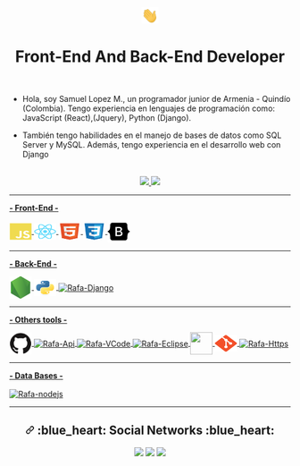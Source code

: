 <div align = "center">
 <img src="https://raw.githubusercontent.com/patrickwebsdev/patrickwebsdev/master/images/handshake.webp" width="30px" style="max-width: 100%;">
 <h1>Front-End And Back-End Developer</h1>
  </div>
  <br>
  
 - Hola, soy Samuel Lopez M., un programador junior de Armenia - Quindío (Colombia). Tengo experiencia en lenguajes de programación como: JavaScript (React),(Jquery), Python (Django).

 - También tengo habilidades en el manejo de bases de datos como SQL Server y MySQL. Además, tengo experiencia en el desarrollo web con Django
  
  <br>
<div align="
 center">
  <a href="https://github.com/SAMUEL0126">
  <img height="160em"   src="https://github-readme-stats.vercel.app/api?username=SAMUEL0126&show_icons=true&theme=tokyonight&include_all_commits=true&count_private=true"/>
  <img height="161em"  src="https://github-readme-stats.vercel.app/api/top-langs/?username=SAMUEL0126&layout=compact&langs_count=7&theme=tokyonight"/>
</div>

  <hr>
  
  <p><b>- Front-End -</b></p>
<div style="display: inline_block">
  <img align="center" alt="javaS" height="30" width="40" src="https://raw.githubusercontent.com/devicons/devicon/master/icons/javascript/javascript-plain.svg">
  <img align="center" alt="Rafa-React" height="30" width="40" src="https://raw.githubusercontent.com/devicons/devicon/master/icons/react/react-original.svg">
  <img align="center" alt="Rafa-HTML" height="30" width="40" src="https://raw.githubusercontent.com/devicons/devicon/master/icons/html5/html5-original.svg">
  <img align="center" alt="Rafa-CSS" height="30" width="40" src="https://raw.githubusercontent.com/devicons/devicon/master/icons/css3/css3-original.svg">
  <img align="center" alt="Rafa-bootstrap" height="40" width="40" src="https://raw.githubusercontent.com/devicons/devicon/master/icons/bootstrap/bootstrap-plain.svg" style="max-width: 100%;">

 <hr>
  <p><b>- Back-End -</b></p>

   
  <img align="center" alt="Rafa-NodeJs" height="40" width="40" src="https://raw.githubusercontent.com/devicons/devicon/master/icons/nodejs/nodejs-original.svg">  
  <img align="center" alt="Rafa-Python" height="30" width="40" src="https://raw.githubusercontent.com/devicons/devicon/master/icons/python/python-original.svg">
  <img align="center" alt="Rafa-Django" height="40" width="40" src="https://icon-library.com/images/django-icon/django-icon-0.jpg"> 
  
  
   <hr>
  <p><b>- Others tools -</b></p>
  <img align="center" alt="Rafa-GitHub" height="40" width="40" src="https://raw.githubusercontent.com/devicons/devicon/master/icons/github/github-original.svg">
  <img align="center" alt="Rafa-Api" height="30" width="30" src="https://cdn-icons-png.flaticon.com/512/2165/2165022.png">
  <img align="center" alt="Rafa-VCode" height="30" width="30" src="https://upload.wikimedia.org/wikipedia/commons/thumb/9/9a/Visual_Studio_Code_1.35_icon.svg/2048px-   Visual_Studio_Code_1.35_icon.svg.png">
  <img align="center" alt="Rafa-Eclipse" height="40" width="40" src="https://user-images.githubusercontent.com/11943860/46922529-b28cdc80-cfe0-11e8-9aec-0091161d3599.png">
  <img align="center" height="40" width="40" src="https://camo.githubusercontent.com/911c184d9b825859d4bbc9d31279c79a14d341bd332875caaa3b6c898072c4ae/68747470733a2f2f63646e2e6a7364656c6976722e6e65742f67682f64657669636f6e732f64657669636f6e2f69636f6e732f6a71756572792f6a71756572792d6f726967696e616c2d776f72646d61726b2e737667" data-canonical-src="https://cdn.jsdelivr.net/gh/devicons/devicon/icons/jquery/jquery-original-wordmark.svg" style="max-width: 100%;">
  <img align="center" alt="Rafa-Git" height="30" width="40" src="https://raw.githubusercontent.com/devicons/devicon/master/icons/git/git-original.svg" style="max-width: 100%;">
  <img align="center" alt="Rafa-Https" height="30" width="30" src="https://camo.githubusercontent.com/9d310bb0d0721a84350d67d6201821a8fd530aea8fc1771ae38ec65714f03fce/68747470733a2f2f63646e2d69636f6e732d706e672e666c617469636f6e2e636f6d2f3531322f313535332f313535333637382e706e67" data-canonical-src="https://cdn-icons-png.flaticon.com/512/1553/1553678.png" style="max-width: 100%;">
  <hr>
   <p><b>- Data Bases -</b></p>
   <img align="center" alt="Rafa-nodejs" height="30" width="40" src="https://cdn.jsdelivr.net/gh/devicons/devicon/icons/mysql/mysql-original.svg" />
  <hr>
  <div align="center">
  <h2 align="center" dir="auto"><a id="user-content--contacto" class="anchor" aria-hidden="true" tabindex="-1" href="#-contacto"><svg class="octicon octicon-link" viewBox="0 0 16 16" version="1.1" width="16" height="16" aria-hidden="true"><path d="m7.775 3.275 1.25-1.25a3.5 3.5 0 1 1 4.95 4.95l-2.5 2.5a3.5 3.5 0 0 1-4.95 0 .751.751 0 0 1 .018-1.042.751.751 0 0 1 1.042-.018 1.998 1.998 0 0 0 2.83 0l2.5-2.5a2.002 2.002 0 0 0-2.83-2.83l-1.25 1.25a.751.751 0 0 1-1.042-.018.751.751 0 0 1-.018-1.042Zm-4.69 9.64a1.998 1.998 0 0 0 2.83 0l1.25-1.25a.751.751 0 0 1 1.042.018.751.751 0 0 1 .018 1.042l-1.25 1.25a3.5 3.5 0 1 1-4.95-4.95l2.5-2.5a3.5 3.5 0 0 1 4.95 0 .751.751 0 0 1-.018 1.042.751.751 0 0 1-1.042.018 1.998 1.998 0 0 0-2.83 0l-2.5 2.5a1.998 1.998 0 0 0 0 2.83Z"></path></svg></a> :blue_heart: Social Networks :blue_heart:</h2>
 <div align="center"> 
  <a href="[https://www.linkedin.com/in/diegobadelli](https://www.linkedin.com/in/samuel-l%C3%B3pez-mu%C3%B1oz-875555263/)" rel="nofollow"><img src="https://camo.githubusercontent.com/1fb28218088b45b065a7445cafa9d5f027a657f17cb4f8b3a9472b1f59952949/68747470733a2f2f696d672e736869656c64732e696f2f62616467652f2d4c696e6b6564496e2d2532333030373742353f7374796c653d666f722d7468652d6261646765266c6f676f3d6c696e6b6564696e266c6f676f436f6c6f723d7768697465" data-canonical-src="https://img.shields.io/badge/-LinkedIn-%230077B5?style=for-the-badge&amp;logo=linkedin&amp;logoColor=white" style="max-width: 100%;"></a>
  <a href="https://www.instagram.com/samuel.lopez0114/" target="_blank"><img src="https://img.shields.io/badge/-Instagram-%23E4405F?style=for-the-badge&logo=instagram&logoColor=white" target="_blank"></a>
 <a href = "mailto:samuelelrey0126yt@gmail.com"><img src="https://img.shields.io/badge/-Gmail-%23333?style=for-the-badge&logo=gmail&logoColor=white" target="_blank"></a>
   </div>
   
<div id="sfcj4xm22rhy3t36kmst8sau66uk54re4yq"></div>

</div>
